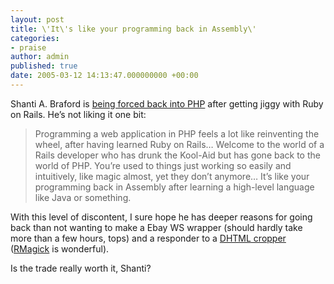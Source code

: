 ```yaml
---
layout: post
title: \'It\'s like your programming back in Assembly\'
categories:
- praise
author: admin
published: true
date: 2005-03-12 14:13:47.000000000 +00:00
---
```

<p>Shanti A. Braford is <a href="http://sablog.com/archives/2005/03/14/on-programming-in-php-after-learning-ruby-on-rails">being forced back into <span class="caps">PHP</span></a> after getting jiggy with Ruby on Rails. He&#8217;s not liking it one bit:</p>
<blockquote>Programming a web application in <span class="caps">PHP</span> feels a lot like reinventing the wheel, after having learned Ruby on Rails&#8230; Welcome to the world of a Rails developer who has drunk the Kool-Aid but has gone back to the world of <span class="caps">PHP</span>. You&rsquo;re used to things just working so easily and intuitively, like magic almost, yet they don&rsquo;t anymore&#8230; It&rsquo;s like your programming back in Assembly after learning a high-level language like Java or something.</blockquote>
<p>With this level of discontent, I sure hope he has deeper reasons for going back than not wanting to make a Ebay WS wrapper (should hardly take more than a few hours, tops) and a responder to a <a href="http://php.amnuts.com/demos/crop-canvas/interactive.php"><span class="caps">DHTML</span> cropper</a> (<a href="http://rmagick.rubyforge.org/">RMagick</a> is wonderful).</p>
<p>Is the trade really worth it, Shanti?</p>